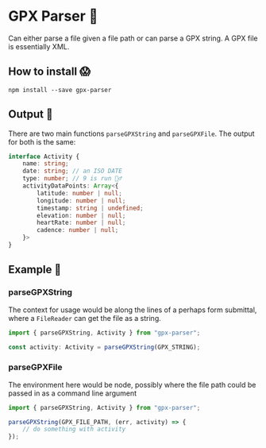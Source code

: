 # GPX Parser 🥳

Can either parse a file given a file path or can parse a GPX string. A GPX file is essentially XML.

## How to install 😱

```
npm install --save gpx-parser
```

## Output 💾

There are two main functions `parseGPXString` and `parseGPXFile`. The output for both is the same:

```ts
interface Activity {
    name: string;
    date: string; // an ISO DATE
    type: number; // 9 is run 🤷‍♂️
    activityDataPoints: Array<{
        latitude: number | null;
        longitude: number | null;
        timestamp: string | undefined;
        elevation: number | null;
        heartRate: number | null;
        cadence: number | null;
    }>
}
```

## Example 🤺

### parseGPXString

The context for usage would be along the lines of a perhaps form submittal, where a `FileReader` can get the file as a string.

```ts
import { parseGPXString, Activity } from "gpx-parser";

const activity: Activity = parseGPXString(GPX_STRING);
```

### parseGPXFile

The environment here would be node, possibly where the file path could be passed in as a command line argument

```ts
import { parseGPXString, Activity } from "gpx-parser";

parseGPXString(GPX_FILE_PATH, (err, activity) => {
    // do something with activity
});
```